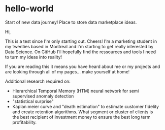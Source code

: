 # hello-world
Start of new data journey! Place to store data marketplace ideas. 

Hi,

This is a test since I'm only starting out. Cheers!
I'm a marketing student in my twenties based in Montreal and I'm starting to get really interested by Data Science.
On GitHub I'll hopefully find the ressources and tools I need to turn my ideas into reality!

If you are reading this it means you have heard about me or my projects and are looking through all of my pages... make yourself at home!

Additional research required on:
- Hierarchical Temporal Memory (HTM) neural network for semi supervised anomaly detection
- "statistical surprise"
- Kaplan meier curve and "death estimation" to estimate customer fidelity and create retention algorithms. What segment or cluster of clients is the best recipient of investment money to ensure the best long term profitability.
